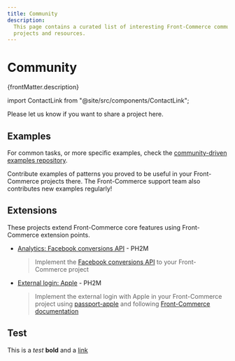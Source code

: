 ```yaml
---
title: Community
description:
  This page contains a curated list of interesting Front-Commerce community
  projects and resources.
---
```


# Community

<p>{frontMatter.description}</p>

import ContactLink from "@site/src/components/ContactLink";

Please <ContactLink>let us know</ContactLink> if you want to share a project
here.

## Examples

For common tasks, or more specific examples, check the
[community-driven examples repository](https://github.com/front-commerce/examples).

Contribute examples of patterns you proved to be useful in your Front-Commerce
projects there. The Front-Commerce support team also contributes new examples
regularly!

## Extensions

These projects extend Front-Commerce core features using Front-Commerce
extension points.

- [Analytics: Facebook conversions API](https://github.com/PH2M/front-commerce-facebook-conversions-api) -
  PH2M

  > Implement the
  > [Facebook conversions API](https://www.facebook.com/business/help/2041148702652965?id=818859032317965)
  > to your Front-Commerce project

- [External login: Apple](https://github.com/PH2M/front-commerce-external-login-apple) -
  PH2M
  > Implement the external login with Apple in your Front-Commerce project using
  > [passport-apple](https://www.npmjs.com/package/passport-apple) and following
  > [Front-Commerce documentation](/docs/2.x/advanced/features/external-logins/)

## Test

This is a _test_ **bold** and a [link](https://google.com)
